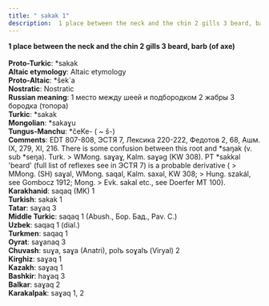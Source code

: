 ```yaml
---
title: " sakak 1"
description:  1 place between the neck and the chin 2 gills 3 beard, barb (of axe)
---
```

<p data-pagefind-weight="0.5">
<strong> 1 place between the neck and the chin 2 gills 3 beard, barb (of axe)</strong><br><br>
<strong>Proto-Turkic</strong>:  *sakak<br>
<strong>Altaic etymology</strong>:  Altaic etymology<br>
<strong> Proto-Altaic</strong>:  *šek`a<br>
<strong>Nostratic</strong>:  Nostratic<br>
<strong>Russian meaning</strong>:  1 место между шеей и подбородком 2 жабры 3 бородка (топора)<br>
<strong>Turkic</strong>:  *sakak<br>
<strong>Mongolian</strong>:  *sakaɣu<br>
<strong>Tungus-Manchu</strong>:  *čeKe- ( ~ š-)<br>
<strong>Comments</strong>:  EDT 807-808, ЭСТЯ 7, Лексика 220-222, Федотов 2, 68, Ашм. IX, 279, XI, 216. There is some confusion between this root and *saŋak (v. sub *seŋa). Turk. > WMong. saɣaɣ, Kalm. saɣǝg (KW 308). PT *sakkal 'beard' (full list of reflexes see in ЭСТЯ 7) is a probable derivative ( > MMong. (SH) saɣal, WMong. saqal, Kalm. saxǝl, KW 308; > Hung. szakál, see Gombocz 1912; Mong. > Evk. sakal etc., see Doerfer MT 100).<br>
<strong>Karakhanid</strong>:  saqaq (MK) 1<br>
<strong>Turkish</strong>:  sakak 1<br>
<strong>Tatar</strong>:  saɣaq 3<br>
<strong>Middle Turkic</strong>:  saqaq 1 (Abush., Бор. Бад., Pav. C.)<br>
<strong>Uzbek</strong>:  saqaq 1 (dial.)<br>
<strong>Turkmen</strong>:  saqaq 1<br>
<strong>Oyrat</strong>:  saɣanaq 3<br>
<strong>Chuvash</strong>:  suɣa, saɣa (Anatri), polъ soɣalъ (Viryal) 2<br>
<strong>Kirghiz</strong>:  saɣaq 1<br>
<strong>Kazakh</strong>:  saɣaq 1<br>
<strong>Bashkir</strong>:  haɣaq 3<br>
<strong>Balkar</strong>:  saɣaq 2<br>
<strong>Karakalpak</strong>:  saɣaq 1, 2<br>

</p>
